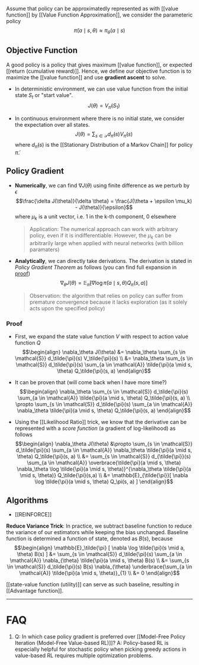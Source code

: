 Assume that policy can be approximatedly represented as with [[value function]] by [[Value Function Approximation]], we consider the parameteric policy
$$\tilde{\pi}(a \mid s, \theta) \approx \pi_\theta(a \mid s)$$

## Objective Function
A good policy is a policy that gives maximum [[value function]], or expected [[return (cumulative reward)]]. Hence, we define our objective function is to maximize the [[value function]] and use **gradient ascent** to solve.

- In deterministic environment, we can use value function from the initial state $S_t$ or "start value".
	$$J(\theta) = V_\tilde{\pi}(S_1)$$

- In continuous environment where there is no initial state, we consider the expectation over all states.
	$$J(\theta) = \sum_{s \in \mathcal{S}} d_\tilde{\pi}(s) V_\tilde{\pi}(s)$$
	where $d_\tilde{\pi}(s)$ is the [[Stationary Distribution of a Markov Chain]] for policy $\tilde{\pi}$.
	
## Policy Gradient
- **Numerically**, we can find $\nabla J(\theta)$ using finite difference as we perturb by $\epsilon$
	$$\frac{\delta J(\theta)}{\delta \theta} = \frac{J(\theta + \epsilon \mu_k) - J(\theta)}{\epsilon}$$
	where $\mu_k$ is a unit vector, i.e. 1 in the k-th component, 0 elsewhere

	> Application: The numerical approach can work with arbitrary policy, even if it is indifferentiable. However, the $\mu_k$ can be arbitrarily large when applied with neural networks (with billion paramaters)

- **Analytically**, we can directly take derivations. The derivation is stated in *Policy Gradient Theorem* as follows (you can find full expansion in [proof](#proof))
	$$\nabla_\theta J(\theta) = \mathbb{E}_{\tilde{\pi}}[ \nabla \log \tilde{\pi}(a \mid s, \theta) Q_\pi(s, a) ]$$

	> Observation: the algorithm that relies on policy can suffer from premature convergence because it lacks exploration (as it solely acts upon the specified policy)


### Proof
- First, we expand the  state value function $V$ with respect to action value function $Q$
$$\begin{align}
	\nabla_\theta J(\theta) 
	&= \nabla_\theta \sum_{s \in \mathcal{S}} d_\tilde{\pi}(s) V_\tilde{\pi}(s) \\
	&= \nabla_\theta \sum_{s \in \mathcal{S}} d_\tilde{\pi}(s) \sum_{a \in \mathcal{A}} \tilde{\pi}(a \mid s, \theta) Q_\tilde{\pi}(s, a)
	\end{align}$$

- It can be proven that (will come back when I have more time?)
	$$\begin{align}
	\nabla_\theta \sum_{s \in \mathcal{S}} d_\tilde{\pi}(s) \sum_{a \in \mathcal{A}} \tilde{\pi}(a \mid s, \theta) Q_\tilde{\pi}(s, a) \\ 
	\propto 
	\sum_{s \in \mathcal{S}} d_\tilde{\pi}(s) \sum_{a \in \mathcal{A}}  \nabla_\theta \tilde{\pi}(a \mid s, \theta) Q_\tilde{\pi}(s, a)
	\end{align}$$
	
- Using the [[Likelihood Ratio]] trick, we know that the derivative can be represented with a *score function* (a gradient of log-likelihood) as follows
	$$\begin{align}
	\nabla_\theta J(\theta) &\propto 
	\sum_{s \in \mathcal{S}} d_\tilde{\pi}(s) \sum_{a \in \mathcal{A}}  \nabla_\theta \tilde{\pi}(a \mid s, \theta) Q_\tilde{\pi}(s, a) \\
	&= \sum_{s \in \mathcal{S}} d_{\tilde{\pi}}(s) 
	\sum_{a \in \mathcal{A}} \overbrace{\tilde{\pi}(a \mid s, \theta) \nabla_\theta \log \tilde{\pi}(a \mid s, \theta)}^{\nabla_\theta \tilde{\pi}(a \mid s, \theta)} Q_\tilde{\pi}(s,a) \\
	&= \mathbb{E}_{\tilde{\pi}}[ \nabla \log \tilde{\pi}(a \mid s, \theta) Q_\pi(s, a) ]
	\end{align}$$
	
## Algorithms

- [[REINFORCE]]

**Reduce Variance Trick**: In practice, we subtract baseline function to reduce the variance of our estimators while keeping the bias unchanged. Baseline function is determined a function of state, denoted as $B(s)$, because
$$\begin{align}
\mathbb{E}_\tilde{\pi} [ \nabla \log \tilde{\pi}(s \mid a, \theta) B(s) ] 
&= \sum_{s \in \mathcal{S}} d_\tilde{\pi}(s) \sum_{a \in \mathcal{A}} \nabla_{\theta} \tilde{\pi}(a \mid s, \theta) B(s) \\
&= \sum_{s \in \mathcal{S}} d_\tilde{\pi}(s) B(s) \nabla_{\theta} \underbrace{\sum_{a \in \mathcal{A}} \tilde{\pi}(a \mid s, \theta)}_{1} \\
&= 0
\end{align}$$

[[state-value function (utility)]] can serve as such baseline, resulting in [[Advantage function]].

---
# FAQ
1. Q: In which case policy gradient is preferred over [[Model-Free Policy Iteration (Model-Free Value-based RL)]]?
	A: Policy-based RL is especially helpful for stochastic policy when picking greedy actions in value-based RL requires multiple optimization problems.